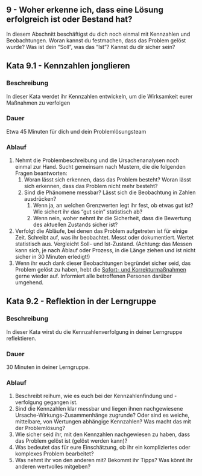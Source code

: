 ## 9 - Woher erkenne ich, dass eine Lösung erfolgreich ist oder Bestand hat?

In diesem Abschnitt beschäftigst du dich noch einmal mit Kennzahlen und Beobachtungen. Woran kannst du festmachen, dass das Problem gelöst wurde? Was ist dein “Soll”, was das “Ist”? Kannst du dir sicher sein?

## Kata 9.1 - Kennzahlen jonglieren

### Beschreibung

In dieser Kata werdet ihr Kennzahlen entwickeln, um die Wirksamkeit eurer Maßnahmen zu verfolgen 

### Dauer

Etwa 45 Minuten für dich und dein Problemlösungsteam

### Ablauf

1. Nehmt die Problembeschreibung und die Ursachenanalysen noch einmal zur Hand. Sucht gemeinsam nach Mustern, die die folgenden Fragen beantworten:
    1. Woran lässt sich erkennen, dass das Problem besteht? Woran lässt sich erkennen, dass das Problem nicht mehr besteht?
    2. Sind die Phänomene messbar? Lässt sich die Beobachtung in Zahlen ausdrücken?
        1. Wenn ja, an welchen Grenzwerten legt ihr fest, ob etwas gut ist? Wie sichert ihr das “gut sein” statistisch ab?
        2. Wenn nein, woher nehmt ihr die Sicherheit, dass die Bewertung des aktuellen Zustands sicher ist?
2. Verfolgt die Abläufe, bei denen das Problem aufgetreten ist für einige Zeit. Schreibt auf, was ihr beobachtet. Messt oder dokumentiert. Wertet statistisch aus. Vergleicht Soll- und Ist-Zustand.
(Achtung: das Messen kann sich, je nach Ablauf oder Prozess, in die Länge ziehen und ist nicht sicher in 30 Minuten erledigt!)
3. Wenn ihr euch dank dieser Beobachtungen begründet sicher seid, das Problem gelöst zu haben, hebt die [Sofort- und Korrekturmaßnahmen](https://www.notion.so/5-Korrekturma-nahmen-293a9489a89046efbd5ddca0da8463d5) gerne wieder auf. Informiert alle betroffenen Personen darüber umgehend.

## **Kata 9.2 - Reflektion in der Lerngruppe**

### **Beschreibung**

In dieser Kata wirst du die Kennzahlenverfolgung in deiner Lerngruppe reflektieren.

### **Dauer**

30 Minuten in deiner Lerngruppe.

### **Ablauf**

1. Beschreibt reihum, wie es euch bei der Kennzahlenfindung und -verfolgung gegangen ist.
2. Sind die Kennzahlen klar messbar und liegen ihnen nachgewiesene Ursache-Wirkungs-Zusammenhänge zugrunde? Oder sind es weiche, mittelbare, von Wertungen abhängige Kennzahlen? Was macht das mit der Problemlösung?
3. Wie sicher seid ihr, mit den Kennzahlen nachgewiesen zu haben, dass das Problem gelöst ist (gelöst werden kann)?
4. Was bedeutet das für eure Einschätzung, ob ihr ein kompliziertes oder komplexes Problem bearbeitet?
5. Was nehmt ihr von den anderen mit? Bekommt ihr Tipps? Was könnt ihr anderen wertvolles mitgeben?
